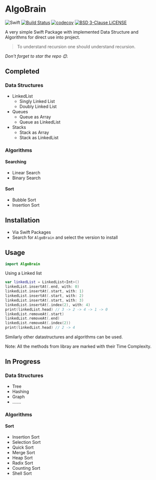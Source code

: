 # AlgoBrain

![Swift](https://github.com/JMatharu/AlgoBrain/workflows/Swift/badge.svg?branch=master)
[![Build Status](https://travis-ci.org/JMatharu/AlgoBrain.svg?branch=master)](https://travis-ci.org/JMatharu/AlgoBrain)
[![codecov](https://codecov.io/gh/JMatharu/AlgoBrain/branch/master/graph/badge.svg)](https://codecov.io/gh/JMatharu/AlgoBrain)
[![BSD 3-Clause LiCENSE](https://img.shields.io/badge/license-BSD3-brightgreen.svg)](LICENSE)

A very simple Swift Package with implemented Data Structure and Algorithms for direct use into project.

> To understand recursion one should understand recursion.

 _Don't forget to star the repo 😊._

## Completed
### Data Structures
- LinkedList
    - Singly Linked List
    - Doubly Linked List
- Queues
    - Queue as Array
    - Queue as LinkedList
- Stacks
    - Stack as Array
    - Stack as LinkedList
    
### Algorithms
#### Searching 
- Linear Search
- Binary Search 

#### Sort
- Bubble Sort
- Insertion Sort

## Installation
- Via Swift Packages
- Search for `AlgoBrain` and select the version to install

## Usage
```swift
import AlgoBrain
```
Using a Linked list
```swift
var linkedList = LinkedList<Int>()
linkedList.insertAt(.end, with: 0)
linkedList.insertAt(.start, with: 1)
linkedList.insertAt(.start, with: 2)
linkedList.insertAt(.start, with: 3)
linkedList.insertAt(.index(2), with: 4)
print(linkedList.head) // 3 -> 2 -> 4 -> 1 -> 0
linkedList.removeAt(.start)
linkedList.removeAt(.end)
linkedList.removeAt(.index(2))
print(linkedList.head) // 2 -> 4
```

Similarly other datastructures and algorithms can be used.

Note: All the methods from libray are marked with their Time Complexity.

## In Progress
### Data Structures
- Tree
- Hashing
- Graph
- .......

### Algorithms
#### Sort
- Insertion Sort
- Selection Sort
- Quick Sort
- Merge Sort
- Heap Sort
- Radix Sort
- Counting Sort
- Shell Sort
